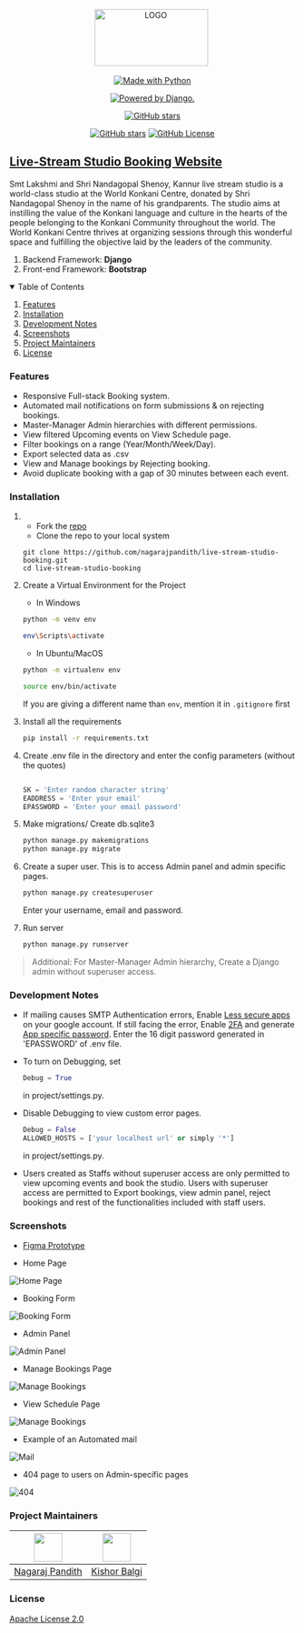 <p align="center"> 
 <img src="https://raw.githubusercontent.com/nagarajpandith/live-stream-studio-booking/main/static/img/Logo.png?token=GHSAT0AAAAAABQJ6S5JNVU4ZPCAWL3B4N7WYP76GIA" alt="LOGO" border="0" width=200 height=100/>&nbsp;</a></p>

<p align="center">
<a href="https://www.python.org/"><img src="https://forthebadge.com/images/badges/made-with-python.svg" border="0" title="Made with Python" />
</p>

<p align="center">
<a href="http://www.djangoproject.com/"><img src="https://www.djangoproject.com/m/img/badges/djangopowered126x54.gif" border="0" alt="Powered by Django." title="Powered by Django." /></a>  
</p>
  
<p align="center">
<a href="https://github.com/nagarajpandith/live-stream-studio-booking/stargazers"><img alt="GitHub stars" src="https://img.shields.io/github/stars/nagarajpandith/live-stream-studio-booking?style=for-the-badge"></a>
</p>

<p align="center">
<a href="https://github.com/nagarajpandith/live-stream-studio-booking/"><img alt="GitHub stars" src="https://img.shields.io/github/last-commit/nagarajpandith/live-stream-studio-booking"></a>
<a href="https://github.com/nagarajpandith/live-stream-studio-booking/blob/main/LICENSE"><img alt="GitHub License" src="https://img.shields.io/github/license/nagarajpandith/live-stream-studio-booking"></a>
</p>

## [Live-Stream Studio Booking Website](https://livestreamstudio.konkanischolarship.com/)
Smt Lakshmi and Shri Nandagopal Shenoy, Kannur live stream studio is a world-class studio at the World Konkani Centre, donated by Shri Nandagopal Shenoy in the name of his grandparents. The studio aims at instilling the value of the Konkani language and culture in the hearts of the people belonging to the Konkani Community throughout the world. The World Konkani Centre thrives at organizing sessions through this wonderful space and fulfilling the objective laid by the leaders of the community.
1. Backend Framework: **Django**
2. Front-end Framework: **Bootstrap**

<details open="open">
  <summary>Table of Contents</summary>
  <ol>
    <li><a href="#features">Features</a></li>
    <li><a href="#installation">Installation</a></li>
    <li><a href="#development-notes">Development Notes</a></li>
    <li><a href="#screenshots">Screenshots</a></li>
    <li><a href="#project-maintainers">Project Maintainers</a></li>
    <li><a href="#license">License</a></li>
  </ol>
</details>

### Features
- Responsive Full-stack Booking system.
- Automated mail notifications on form submissions & on rejecting bookings.
- Master-Manager Admin hierarchies with different permissions.
- View filtered Upcoming events on View Schedule page.
- Filter bookings on a range (Year/Month/Week/Day).
- Export selected data as .csv
- View and Manage bookings by Rejecting booking.
- Avoid duplicate booking with a gap of 30 minutes between each event.

### Installation
1. - Fork the [repo](https://github.com/nagarajpandith/live-stream-studio-booking)
   - Clone the repo to your local system
    ```git
    git clone https://github.com/nagarajpandith/live-stream-studio-booking.git
    cd live-stream-studio-booking 
    ```
2. Create a Virtual Environment for the Project
    - In Windows
    ```bash
    python -m venv env
    
    env\Scripts\activate
    ```

    - In Ubuntu/MacOS
    ```bash
    python -m virtualenv env
    
    source env/bin/activate
    ```
    If you are giving a different name than `env`, mention it in `.gitignore` first   

3. Install all the requirements
    ```bash
    pip install -r requirements.txt
    ```
4. Create .env file in the directory and enter the config parameters (without the quotes)
    ```python
   
   SK = 'Enter random character string'
   EADDRESS = 'Enter your email'
   EPASSWORD = 'Enter your email password'

    ```
    
5. Make migrations/ Create db.sqlite3

    ```bash
    python manage.py makemigrations
    python manage.py migrate
    ```
6. Create a super user.
    This is to access Admin panel and admin specific pages.
    ```djangotemplate
    python manage.py createsuperuser
    ```
    Enter your username, email and password.
    
7. Run server
    ```bash
    python manage.py runserver
    ```
> Additional: For Master-Manager Admin hierarchy, Create a Django admin without superuser access.
    
### Development Notes
- If mailing causes SMTP Authentication errors, Enable [Less secure apps](https://www.google.com/settings/security/lesssecureapps) on your google account. If still facing the error, Enable [2FA](https://myaccount.google.com/signinoptions/two-step-verification/enroll-welcome?pli=1) and generate [App specific password](https://support.google.com/accounts/answer/185833?hl=en). Enter the 16 digit password generated in 'EPASSWORD' of .env file.

- To turn on Debugging, set
    ```python
    Debug = True 
    ```
    in project/settings.py.
    
- Disable Debugging to view custom error pages. 
    ```python
    Debug = False
    ALLOWED_HOSTS = ['your localhost url' or simply '*']
    ```
    in project/settings.py. 
    
- Users created as Staffs without superuser access are only permitted to view upcoming events and book the studio. Users with superuser access are permitted to Export bookings, view admin panel, reject bookings and rest of the functionalities included with staff users. 

### Screenshots
- [Figma Prototype](https://www.figma.com/file/WwhHu8pqO9LTpj8t4LoQjQ/Live-Stream-Studio-Website-Prototype)

- Home Page
<img src="https://i.postimg.cc/SQ8F4Xqq/Screenshot-2022-02-04-at-10-09-49-PM.png" alt="Home Page">

- Booking Form
<img src="https://i.postimg.cc/JnzngbS1/Screenshot-2022-02-04-at-10-11-23-PM.png" alt="Booking Form">

- Admin Panel
<img src="https://i.postimg.cc/Hnj8VFVJ/Screenshot-2022-01-30-at-10-29-57-PM.png" alt="Admin Panel">

- Manage Bookings Page
<img src="https://i.postimg.cc/1RLFgjLw/Screenshot-2022-02-04-at-10-22-13-PM.png" alt="Manage Bookings">

- View Schedule Page
<img src="https://i.postimg.cc/yY1DSCLJ/Screenshot-2022-02-04-at-10-33-04-PM.png" alt="Manage Bookings">

- Example of an Automated mail
<img src="https://i.postimg.cc/PxJXKd8J/Screenshot-2022-02-04-at-10-16-13-PM.png" alt="Mail">

- 404 page to users on Admin-specific pages
<img src="https://i.postimg.cc/sx1mRrbd/Screenshot-2022-01-31-at-8-57-49-AM.png" alt="404">

### Project Maintainers
| <img src = "https://avatars.githubusercontent.com/u/83623339?v=4" width="50px"> | <img src = "https://avatars.githubusercontent.com/u/75678927?v=4" width="50px"> | 
| :----------------------------------------------------------: | :----------------------------------------------------------: | 
| [Nagaraj Pandith](https://github.com/nagarajpandith/) |  [Kishor Balgi](https://github.com/KishorBalgi/)   |

### License
[Apache License 2.0](https://github.com/nagarajpandith/live-stream-studio-booking/blob/master/LICENSE)
